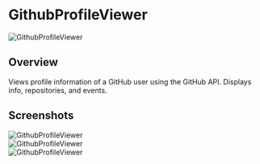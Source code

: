 # GithubProfileViewer

![GithubProfileViewer](https://raw.githubusercontent.com/lawloretienne/GithubProfileViewer/master/images/ic_launcher.png)

## Overview

Views profile information of a GitHub user using the GitHub API. Displays info, repositories, and events.

## Screenshots
                                           
![GithubProfileViewer](https://raw.githubusercontent.com/lawloretienne/GithubProfileViewer/master/images/GithubProfileViewer_Screenshot_1.png)  
![GithubProfileViewer](https://raw.githubusercontent.com/lawloretienne/GithubProfileViewer/master/images/GithubProfileViewer_Screenshot_2.png)   
![GithubProfileViewer](https://raw.githubusercontent.com/lawloretienne/GithubProfileViewer/master/images/GithubProfileViewer_Screenshot_3.png)


